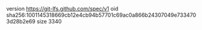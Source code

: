 version https://git-lfs.github.com/spec/v1
oid sha256:1001145318669cb12e4cb94b57701c69ac0a866b24307049e7334703d28b2e69
size 3340
